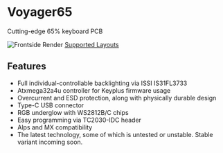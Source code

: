 # Voyager65
Cutting-edge 65% keyboard PCB

![Frontside Render](https://raw.githubusercontent.com/ai03-2725/Voyager65/master/Renders/Back.png)
[Supported Layouts](http://www.keyboard-layout-editor.com/#/gists/98784f0271c0b4e29edec77185eb883a)

## Features
* Full individual-controllable backlighting via ISSI IS31FL3733
* Atxmega32a4u controller for Keyplus firmware usage
* Overcurrent and ESD protection, along with physically durable design
* Type-C USB connector
* RGB underglow with WS2812B/C chips
* Easy programming via TC2030-IDC header
* Alps and MX compatibility
* The latest technology, some of which is untested or unstable. Stable variant incoming soon.
